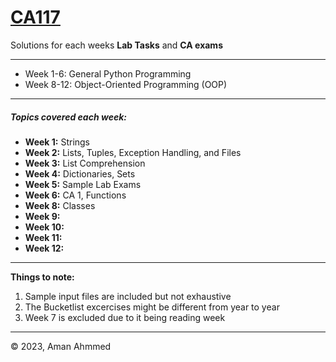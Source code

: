 # [CA117](https://ca117.computing.dcu.ie/)

Solutions for each weeks **Lab Tasks** and **CA exams**

---

* Week 1-6:		General Python Programming
* Week 8-12:	Object-Oriented Programming (OOP)

---

##### Topics covered each week:

* **Week 1:**		Strings
* **Week 2:**		Lists, Tuples, Exception Handling, and Files
* **Week 3:**		List Comprehension
* **Week 4:**		Dictionaries, Sets
* **Week 5:**		Sample Lab Exams
* **Week 6:**		CA 1, Functions
* **Week 8:**		Classes
* **Week 9:**
* **Week 10:**
* **Week 11:**
* **Week 12:**

---

**Things to note:**

1. Sample input files are included but not exhaustive
2. The Bucketlist excercises might be different from year to year
3. Week 7 is excluded due to it being reading week

---

© 2023, Aman Ahmmed
